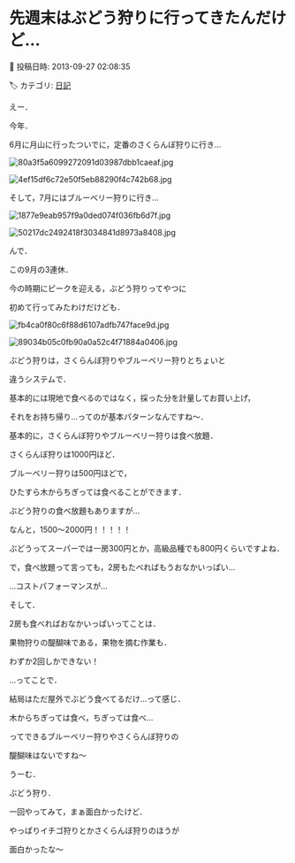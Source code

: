 # 先週末はぶどう狩りに行ってきたんだけど…

📅 投稿日時: 2013-09-27 02:08:35

🏷️ カテゴリ: [日記](cc4b5682fb7b8b144980957a978653fb0.md)

えー．


今年．


6月に月山に行ったついでに，定番のさくらんぼ狩りに行き…




![80a3f5a6099272091d03987dbb1caeaf.jpg](images/80a3f5a6099272091d03987dbb1caeaf.jpg)









![4ef15df6c72e50f5eb88290f4c742b68.jpg](images/4ef15df6c72e50f5eb88290f4c742b68.jpg)







そして，7月にはブルーベリー狩りに行き…




![1877e9eab957f9a0ded074f036fb6d7f.jpg](images/1877e9eab957f9a0ded074f036fb6d7f.jpg)









![50217dc2492418f3034841d8973a8408.jpg](images/50217dc2492418f3034841d8973a8408.jpg)







んで．


この9月の3連休．


今の時期にピークを迎える，ぶどう狩りってやつに


初めて行ってみたわけだけども．




![fb4ca0f80c6f88d6107adfb747face9d.jpg](images/fb4ca0f80c6f88d6107adfb747face9d.jpg)






![89034b05c0fb90a0a52c4f71884a0406.jpg](images/89034b05c0fb90a0a52c4f71884a0406.jpg)







ぶどう狩りは，さくらんぼ狩りやブルーベリー狩りとちょいと


違うシステムで．


基本的には現地で食べるのではなく，採った分を計量してお買い上げ，


それをお持ち帰り…ってのが基本パターンなんですね～．





基本的に，さくらんぼ狩りやブルーベリー狩りは食べ放題．


さくらんぼ狩りは1000円ほど．


ブルーベリー狩りは500円ほどで，


ひたすら木からちぎっては食べることができます．





ぶどう狩りの食べ放題もありますが…


なんと，1500～2000円！！！！！


ぶどうってスーパーでは一房300円とか，高級品種でも800円くらいですよね．


で，食べ放題って言っても，2房もたべればもうおなかいっぱい…


…コストパフォーマンスが…





そして．


2房も食べればおなかいっぱいってことは．


果物狩りの醍醐味である，果物を摘む作業も．


わずか2回しかできない！


…ってことで．


結局はただ屋外でぶどう食べてるだけ…って感じ．





木からちぎっては食べ，ちぎっては食べ…


ってできるブルーベリー狩りやさくらんぼ狩りの


醍醐味はないですね～





うーむ．


ぶどう狩り．


一回やってみて，まぁ面白かったけど．





やっぱりイチゴ狩りとかさくらんぼ狩りのほうが


面白かったな～
